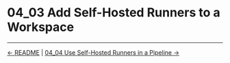 # 04_03 Add Self-Hosted Runners to a Workspace

<!-- FooterStart -->
---
[← README](../04_03_deploy_linux_runners/README.md) | [04_04 Use Self-Hosted Runners in a Pipeline →](../04_05_use_self_hosted_runners_in_a_pipeline/README.md)
<!-- FooterEnd -->
